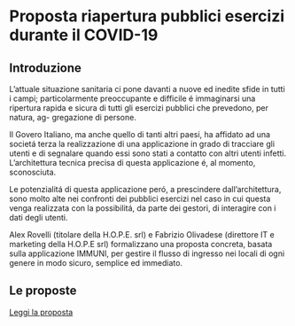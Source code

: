 # Proposta riapertura pubblici esercizi durante il COVID-19

## Introduzione
L’attuale situazione sanitaria ci pone davanti a nuove ed inedite sfide in tutti i campi; particolarmente preoccupante e difficile é immaginarsi una ripertura rapida e sicura di tutti gli esercizi pubblici che prevedono, per natura, ag- gregazione di persone. 

Il Govero Italiano, ma anche quello di tanti altri paesi, ha affidato ad una societá terza la realizzazione di una applicazione in grado di tracciare gli utenti e di segnalare quando essi sono stati a contatto con altri utenti infetti. L’architettura tecnica precisa di questa applicazione é, al momento, sconosciuta.

Le potenzialitá di questa applicazione peró, a prescindere dall’architettura, sono molto alte nei confronti dei pubblici esercizi nel caso in cui questa venga realizzata con la possibilitá, da parte dei gestori, di interagire con i dati degli utenti.

Alex Rovelli (titolare della H.O.P.E. srl) e Fabrizio Olivadese (direttore IT e marketing della H.O.P.E srl) formalizzano una proposta concreta, basata sulla applicazione IMMUNI, per gestire il flusso di ingresso nei locali di ogni genere in modo sicuro, semplice ed immediato.

## Le proposte
[Leggi la proposta](https://github.com/Fabrolly/Proposta-riapertura-pubblici-esercizi---COVID-19/raw/master/Proposta_riapertura_pubblici_esercizi.pdf)
